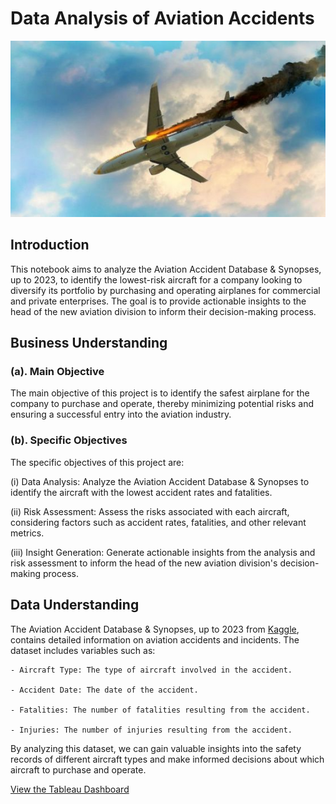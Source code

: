 # Data Analysis of Aviation Accidents
![Burning Airplane](./7899977075ccc1e68892d79f6542bf34.jpg "Burning Airplane")

## Introduction
This notebook aims to analyze the Aviation Accident Database & Synopses, up to 2023, to identify the lowest-risk aircraft for a company looking to diversify its portfolio by purchasing and operating airplanes for commercial and private enterprises. The goal is to provide actionable insights to the head of the new aviation division to inform their decision-making process.
## Business Understanding
### (a). Main Objective
The main objective of this project is to identify the safest airplane for the company to purchase and operate, thereby minimizing potential risks and ensuring a successful entry into the aviation industry.

### (b). Specific Objectives

The specific objectives of this project are:

(i) Data Analysis: Analyze the Aviation Accident Database & Synopses to identify the aircraft with the lowest accident rates and fatalities.

(ii) Risk Assessment: Assess the risks associated with each aircraft, considering factors such as accident rates, fatalities, and other relevant metrics.

(iii) Insight Generation: Generate actionable insights from the analysis and risk assessment to inform the head of the new aviation division's decision-making process.

## Data Understanding

The Aviation Accident Database & Synopses, up to 2023 from [Kaggle](https://www.kaggle.com/datasets/khsamaha/aviation-accident-database-synopses), contains detailed information on aviation accidents and incidents. The dataset includes variables such as:



    - Aircraft Type: The type of aircraft involved in the accident.
    
    - Accident Date: The date of the accident.
    
    - Fatalities: The number of fatalities resulting from the accident.
    
    - Injuries: The number of injuries resulting from the accident.


By analyzing this dataset, we can gain valuable insights into the safety records of different aircraft types and make informed decisions about which aircraft to purchase and operate.

[View the Tableau Dashboard](https://public.tableau.com/views/AviationDataAnalysisDashboard/AVIATIONANALYSIS?:language=en-US&publish=yes&:sid=&:display_count=n&:origin=viz_share_link)
